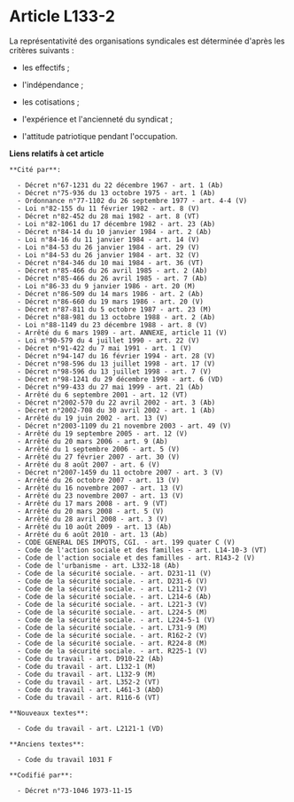 # Article L133-2

La représentativité des organisations syndicales est déterminée d'après les critères suivants :

- les effectifs ;

- l'indépendance ;

- les cotisations ;

- l'expérience et l'ancienneté du syndicat ;

- l'attitude patriotique pendant l'occupation.

**Liens relatifs à cet article**

	**Cité par**:

	  - Décret n°67-1231 du 22 décembre 1967 - art. 1 (Ab)
	  - Décret n°75-936 du 13 octobre 1975 - art. 1 (Ab)
	  - Ordonnance n°77-1102 du 26 septembre 1977 - art. 4-4 (V)
	  - Loi n°82-155 du 11 février 1982 - art. 8 (V)
	  - Décret n°82-452 du 28 mai 1982 - art. 8 (VT)
	  - Loi n°82-1061 du 17 décembre 1982 - art. 23 (Ab)
	  - Décret n°84-14 du 10 janvier 1984 - art. 2 (Ab)
	  - Loi n°84-16 du 11 janvier 1984 - art. 14 (V)
	  - Loi n°84-53 du 26 janvier 1984 - art. 29 (V)
	  - Loi n°84-53 du 26 janvier 1984 - art. 32 (V)
	  - Décret n°84-346 du 10 mai 1984 - art. 36 (VT)
	  - Décret n°85-466 du 26 avril 1985 - art. 2 (Ab)
	  - Décret n°85-466 du 26 avril 1985 - art. 7 (Ab)
	  - Loi n°86-33 du 9 janvier 1986 - art. 20 (M)
	  - Décret n°86-509 du 14 mars 1986 - art. 2 (Ab)
	  - Décret n°86-660 du 19 mars 1986 - art. 20 (V)
	  - Décret n°87-811 du 5 octobre 1987 - art. 23 (M)
	  - Décret n°88-981 du 13 octobre 1988 - art. 2 (Ab)
	  - Loi n°88-1149 du 23 décembre 1988 - art. 8 (V)
	  - Arrêté du 6 mars 1989 - art. ANNEXE, article 11 (V)
	  - Loi n°90-579 du 4 juillet 1990 - art. 22 (V)
	  - Décret n°91-422 du 7 mai 1991 - art. 1 (V)
	  - Décret n°94-147 du 16 février 1994 - art. 28 (V)
	  - Décret n°98-596 du 13 juillet 1998 - art. 17 (V)
	  - Décret n°98-596 du 13 juillet 1998 - art. 7 (V)
	  - Décret n°98-1241 du 29 décembre 1998 - art. 6 (VD)
	  - Décret n°99-433 du 27 mai 1999 - art. 21 (Ab)
	  - Arrêté du 6 septembre 2001 - art. 12 (VT)
	  - Décret n°2002-570 du 22 avril 2002 - art. 3 (Ab)
	  - Décret n°2002-708 du 30 avril 2002 - art. 1 (Ab)
	  - Arrêté du 19 juin 2002 - art. 13 (V)
	  - Décret n°2003-1109 du 21 novembre 2003 - art. 49 (V)
	  - Arrêté du 19 septembre 2005 - art. 12 (V)
	  - Arrêté du 20 mars 2006 - art. 9 (Ab)
	  - Arrêté du 1 septembre 2006 - art. 5 (V)
	  - Arrêté du 27 février 2007 - art. 30 (V)
	  - Arrêté du 8 août 2007 - art. 6 (V)
	  - Décret n°2007-1459 du 11 octobre 2007 - art. 3 (V)
	  - Arrêté du 26 octobre 2007 - art. 13 (V)
	  - Arrêté du 16 novembre 2007 - art. 13 (V)
	  - Arrêté du 23 novembre 2007 - art. 13 (V)
	  - Arrêté du 17 mars 2008 - art. 9 (VT)
	  - Arrêté du 20 mars 2008 - art. 5 (V)
	  - Arrêté du 28 avril 2008 - art. 3 (V)
	  - Arrêté du 10 août 2009 - art. 13 (Ab)
	  - Arrêté du 6 août 2010 - art. 13 (Ab)
	  - CODE GENERAL DES IMPOTS, CGI. - art. 199 quater C (V)
	  - Code de l'action sociale et des familles - art. L14-10-3 (VT)
	  - Code de l'action sociale et des familles - art. R143-2 (V)
	  - Code de l'urbanisme - art. L332-18 (Ab)
	  - Code de la sécurité sociale. - art. D231-11 (V)
	  - Code de la sécurité sociale. - art. D231-6 (V)
	  - Code de la sécurité sociale. - art. L211-2 (V)
	  - Code de la sécurité sociale. - art. L214-6 (Ab)
	  - Code de la sécurité sociale. - art. L221-3 (V)
	  - Code de la sécurité sociale. - art. L224-5 (M)
	  - Code de la sécurité sociale. - art. L224-5-1 (V)
	  - Code de la sécurité sociale. - art. L731-9 (M)
	  - Code de la sécurité sociale. - art. R162-2 (V)
	  - Code de la sécurité sociale. - art. R224-8 (M)
	  - Code de la sécurité sociale. - art. R225-1 (V)
	  - Code du travail - art. D910-22 (Ab)
	  - Code du travail - art. L132-1 (M)
	  - Code du travail - art. L132-9 (M)
	  - Code du travail - art. L352-2 (VT)
	  - Code du travail - art. L461-3 (AbD)
	  - Code du travail - art. R116-6 (VT)

	**Nouveaux textes**:

	  - Code du travail - art. L2121-1 (VD)

	**Anciens textes**:

	  - Code du travail 1031 F

	**Codifié par**:

	  - Décret n°73-1046 1973-11-15
